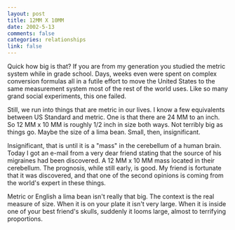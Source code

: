 ```yaml
--- 
layout: post
title: 12MM X 10MM
date: 2002-5-13
comments: false
categories: relationships
link: false
---
```

Quick how big is that? If you are from my generation you studied the metric system while in grade school. Days, weeks even were spent on complex conversion formulas all in a futile effort to move the United States to the same measurement system most of the rest of the world uses. Like so many grand social experiments, this one failed.

Still, we run into things that are metric in our lives. I know a few equivalents between US Standard and metric. One is that there are 24 MM to an inch. So 12 MM x 10 MM is roughly 1/2 inch in size both ways. Not terribly big as things go. Maybe the size of a lima bean. Small, then, insignificant.

Insignificant, that is until it is a "mass" in the cerebellum of a human brain. Today I got an e-mail from a very dear friend stating that the source of his migraines had been discovered. A 12 MM x 10 MM mass located in their cerebellum. The prognosis, while still early, is good. My friend is fortunate that it was discovered, and that one of the second opinions is coming from the world's expert in these things.

Metric or English a lima bean isn't really that big. The context is the real measure of size. When it is on your plate it isn't very large. When it is inside one of your best friend's skulls, suddenly it looms large, almost to terrifying proportions.

